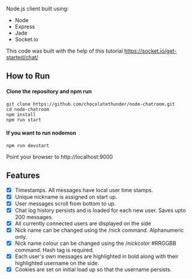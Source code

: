 Node.js client built using:
- Node
- Express
- Jade
- Socket.io

This code was built with the help of this tutorial https://socket.io/get-started/chat/

## How to Run ##

#### Clone the repository and npm run
```
git clone https://github.com/chocolatethunder/node-chatroom.git
cd node-chatroom
npm install
npm run start
```

#### If you want to run nodemon
```
npm run devstart
```

Point your browser to http://localhost:9000

## Features ##

- [x] Timestamps. All messages have local user time stamps.
- [x] Unique nickname is assigned on start up.
- [x] User messages scroll from bottom to up.
- [x] Chat log history persists and is loaded for each new user. Saves upto 200 messages.
- [x] All currently connected users are displayed on the side
- [x] Nick name can be changed using the /nick <nickname> command. Alphanumeric only.
- [x] Nick name colour can be changed using the /nickcolor #RRGGBB command. Hash tag is required. 
- [x] Each user's own messages are highlighted in bold along with their highlighted username on the side.
- [x] Cookies are set on initial load up so that the username persists.
